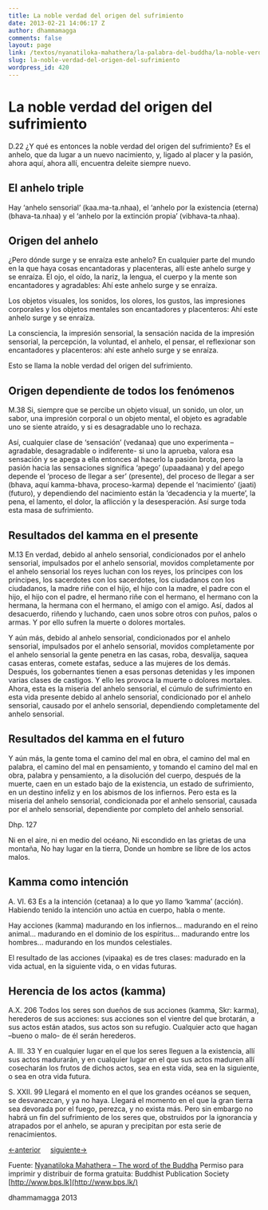```yaml
---
title: La noble verdad del origen del sufrimiento
date: 2013-02-21 14:06:17 Z
author: dhammamagga
comments: false
layout: page
link: /textos/nyanatiloka-mahathera/la-palabra-del-buddha/la-noble-verdad-del-origen-del-sufrimiento/
slug: la-noble-verdad-del-origen-del-sufrimiento
wordpress_id: 420
---
```


# La noble verdad del origen del sufrimiento


D.22
¿Y qué es entonces la noble verdad del origen del sufrimiento? Es el anhelo, que da lugar a un nuevo nacimiento, y, ligado al placer y la pasión, ahora aquí, ahora allí, encuentra deleite siempre nuevo.


## El anhelo triple


Hay ‘anhelo sensorial’ (kaa.ma-ta.nhaa), el ‘anhelo por la existencia (eterna) (bhava-ta.nhaa) y el ‘anhelo por la extinción propia’ (vibhava-ta.nhaa).


## Origen del anhelo


¿Pero dónde surge y se enraíza este anhelo? En cualquier parte del mundo en la que haya cosas encantadoras y placenteras, allí este anhelo surge y se enraíza. El ojo, el oído, la nariz, la lengua, el cuerpo y la mente son encantadores y agradables: Ahí este anhelo surge y se enraíza.

Los objetos visuales, los sonidos, los olores, los gustos, las impresiones corporales y los objetos mentales son encantadores y placenteros: Ahí este anhelo surge y se enraíza.

La consciencia, la impresión sensorial, la sensación nacida de la impresión sensorial, la percepción, la voluntad, el anhelo, el pensar, el reflexionar son encantadores y placenteros: ahí este anhelo surge y se enraíza.

Esto se llama la noble verdad del origen del sufrimiento.


## Origen dependiente de todos los fenómenos


M.38
Si, siempre que se percibe un objeto visual, un sonido, un olor, un sabor, una impresión corporal o un objeto mental, el objeto es agradable uno se siente atraído, y si es desagradable uno lo rechaza.

Así, cualquier clase de ‘sensación’ (vedanaa) que uno experimenta –agradable, desagradable o indiferente- si uno la aprueba, valora esa sensación y se apega a ella entonces al hacerlo la pasión brota, pero la pasión hacia las sensaciones significa ‘apego’ (upaadaana) y del apego depende el ‘proceso de llegar a ser’ (presente), del proceso de llegar a ser (bhava, aquí kamma-bhava, proceso-karma) depende el ‘nacimiento’ (jaati) (futuro), y dependiendo del nacimiento están la ‘decadencia y la muerte’, la pena, el lamento, el dolor, la aflicción y la desesperación. Así surge toda esta masa de sufrimiento.


## Resultados del kamma en el presente


M.13
En verdad, debido al anhelo sensorial, condicionados por el anhelo sensorial, impulsados por el anhelo sensorial, movidos completamente por el anhelo sensorial los reyes luchan con los reyes, los príncipes con los príncipes, los sacerdotes con los sacerdotes, los ciudadanos con los ciudadanos, la madre riñe con el hijo, el hijo con la madre, el padre con el hijo, el hijo con el padre, el hermano riñe con el hermano, el hermano con la hermana, la hermana con el hermano, el amigo con el amigo. Así, dados al desacuerdo, riñendo y luchando, caen unos sobre otros con puños, palos o armas. Y por ello sufren la muerte o dolores mortales.

Y aún más, debido al anhelo sensorial, condicionados por el anhelo sensorial, impulsados por el anhelo sensorial, movidos completamente por el anhelo sensorial la gente penetra en las casas, roba, desvalija, saquea casas enteras, comete estafas, seduce a las mujeres de los demás. Después, los gobernantes tienen a esas personas detenidas y les imponen varias clases de castigos. Y ello les provoca la muerte o dolores mortales. Ahora, esta es la miseria del anhelo sensorial, el cúmulo de sufrimiento en esta vida presente debido al anhelo sensorial, condicionado por el anhelo sensorial, causado por el anhelo sensorial, dependiendo completamente del anhelo sensorial.


## Resultados del kamma en el futuro


Y aún más, la gente toma el camino del mal en obra, el camino del mal en palabra, el camino del mal en pensamiento, y tomando el camino del mal en obra, palabra y pensamiento, a la disolución del cuerpo, después de la muerte, caen en un estado bajo de la existencia, un estado de sufrimiento, en un destino infeliz y en los abismos de los infiernos. Pero esta es la miseria del anhelo sensorial, condicionada por el anhelo sensorial, causada por el anhelo sensorial, dependiente por completo del anhelo sensorial.


Dhp. 127




Ni en el aire, ni en medio del océano,
Ni escondido en las grietas de una montaña,
No hay lugar en la tierra,
Donde un hombre se libre de los actos malos.





## Kamma como intención


A. VI. 63
Es a la intención (cetanaa) a lo que yo llamo ‘kamma’ (acción). Habiendo tenido la intención uno actúa en cuerpo, habla o mente.

Hay acciones (kamma) madurando en los infiernos… madurando en el reino animal… madurando en el dominio de los espíritus… madurando entre los hombres… madurando en los mundos celestiales.

El resultado de las acciones (vipaaka) es de tres clases: madurado en la vida actual, en la siguiente vida, o en vidas futuras.


## Herencia de los actos (kamma)


A.X. 206
Todos los seres son dueños de sus acciones (kamma, Skr: karma), herederos de sus acciones: sus acciones son el vientre del que brotarán, a sus actos están atados, sus actos son su refugio. Cualquier acto que hagan –bueno o malo- de él serán herederos.

A. III. 33
Y en cualquier lugar en el que los seres lleguen a la existencia, allí sus actos madurarán, y en cualquier lugar en el que sus actos maduren allí cosecharán los frutos de dichos actos, sea en esta vida, sea en la siguiente, o sea en otra vida futura.

S. XXII. 99
Llegará el momento en el que los grandes océanos se sequen, se desvanezcan, y ya no haya. Llegará el momento en el que la gran tierra sea devorada por el fuego, perezca, y no exista más. Pero sin embargo no habrá un fin del sufrimiento de los seres que, obstruidos por la ignorancia y atrapados por el anhelo, se apuran y precipitan por esta serie de renacimientos.


[<-anterior](/textos/nyanatiloka-mahathera/la-palabra-del-buddha/la-verdad-noble-del-sufrimiento/)     [siguiente->](/textos/nyanatiloka-mahathera/la-palabra-del-buddha/la-noble-verdad-de-la-extincion-del-sufrimiento/)




Fuente: [Nyanatiloka Mahathera – The word of the Buddha](http://www.enabling.org/ia/vipassana/Archive/N/Nyanatiloka/WOB/index.html)
Permiso para imprimir y distribuir de forma gratuita:
Buddhist Publication Society
[http://www.bps.lk](http://www.bps.lk/)




dhammamagga 2013

